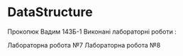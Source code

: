 # DataStructure
Прокопюк Вадим 143Б-1 
Виконані лабораторні роботи :

  Лабораторна робота №7
  Лабораторна робота №8

